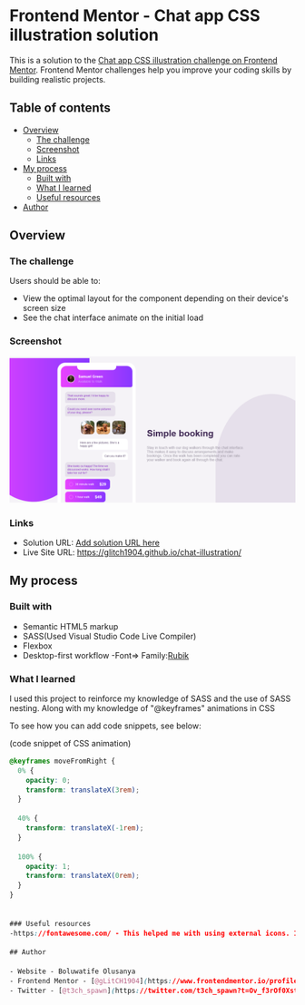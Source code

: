 # Frontend Mentor - Chat app CSS illustration solution

This is a solution to the [Chat app CSS illustration challenge on Frontend Mentor](https://www.frontendmentor.io/challenges/chat-app-css-illustration-O5auMkFqY). Frontend Mentor challenges help you improve your coding skills by building realistic projects. 

## Table of contents

- [Overview](#overview)
  - [The challenge](#the-challenge)
  - [Screenshot](#screenshot)
  - [Links](#links)
- [My process](#my-process)
  - [Built with](#built-with)
  - [What I learned](#what-i-learned)
  - [Useful resources](#useful-resources)
- [Author](#author)


## Overview

### The challenge

Users should be able to:

- View the optimal layout for the component depending on their device's screen size
- See the chat interface animate on the initial load

### Screenshot

![](./images/Screenshot.png)


### Links

- Solution URL: [Add solution URL here](https://your-solution-url.com)
- Live Site URL: https://glitch1904.github.io/chat-illustration/

## My process

### Built with

- Semantic HTML5 markup
- SASS(Used Visual Studio Code Live Compiler)
- Flexbox
- Desktop-first workflow
-Font=> Family:[Rubik](https://fonts.google.com/specimen/Rubik)


### What I learned
I used this project to reinforce my knowledge of SASS and the use of SASS nesting. Along with my knowledge of "@keyframes" animations in CSS

To see how you can add code snippets, see below:

(code snippet of CSS animation)
```css
@keyframes moveFromRight {
  0% {
    opacity: 0;
    transform: translateX(3rem);
  }

  40% {
    transform: translateX(-1rem);
  }

  100% {
    opacity: 1;
    transform: translateX(0rem);
  }
}


### Useful resources
-https://fontawesome.com/ - This helped me with using external icons. I really liked this pattern and will use it going forward.

## Author

- Website - Boluwatife Olusanya
- Frontend Mentor - [@gLitCH1904](https://www.frontendmentor.io/profile/gLitCH1904)
- Twitter - [@t3ch_spawn](https://twitter.com/t3ch_spawn?t=Ov_f3rOf0XsthvKc_3YFpA&s=09)


